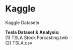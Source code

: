 # Kaggle
Kaggle Datasets

__Tesla Dataset & Analysis:__ <br />
(1) TSLA Stock Forcasting.twb <br />
(2) TSLA.csv
